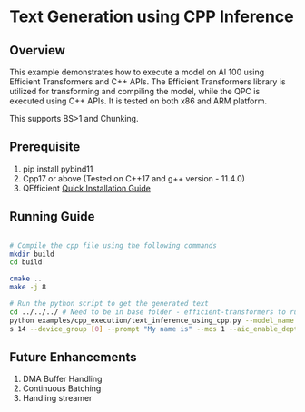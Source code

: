 
# Text Generation using CPP Inference

## Overview
This example demonstrates how to execute a model on AI 100 using Efficient Transformers and C++ APIs. The Efficient Transformers library is utilized for transforming and compiling the model, while the QPC is executed using C++ APIs. It is tested on both x86 and ARM platform.

This supports BS>1 and Chunking.

## Prerequisite
1. pip install pybind11
2. Cpp17 or above (Tested on C++17 and g++ version - 11.4.0)
3. QEfficient [Quick Installation Guide]( https://github.com/quic/efficient-transformers?tab=readme-ov-file#quick-installation)

## Running Guide
```bash

# Compile the cpp file using the following commands
mkdir build
cd build

cmake ..
make -j 8

# Run the python script to get the generated text
cd ../../../ # Need to be in base folder - efficient-transformers to run below cmd
python examples/cpp_execution/text_inference_using_cpp.py --model_name gpt2 --batch_size 1 --prompt_len 32 --ctx_len 128 --mxfp6 --num_core
s 14 --device_group [0] --prompt "My name is" --mos 1 --aic_enable_depth_first

```

## Future Enhancements
1. DMA Buffer Handling
2. Continuous Batching
3. Handling streamer
